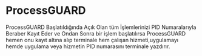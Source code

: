 # ProcessGUARD


ProcessGUARD Başlatıldığında Açık Olan tüm İşlemlerinizi PID Numaralarıyla Beraber Kayıt Eder ve Ondan Sonra bir işlem başlatılırsa ProcessGUARD hemen onu kayıt altına alıp terminale hem çalışan hizmeti,uygulamayı
hemde uygulama veya hizmetin PID numarasını terminale yazdırır.
